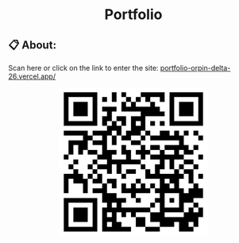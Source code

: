 <h1 align="center" href="#clipboard-about"> Portfolio </h1>

## :clipboard: About:

Scan here or click on the link to enter the site: [portfolio-orpin-delta-26.vercel.app/](https://portfolio-orpin-delta-26.vercel.app/)

<p align="center">
  <img src="portfolio.png" alt="qrCode" width="300" height="300"/>
  <br>
</p>
